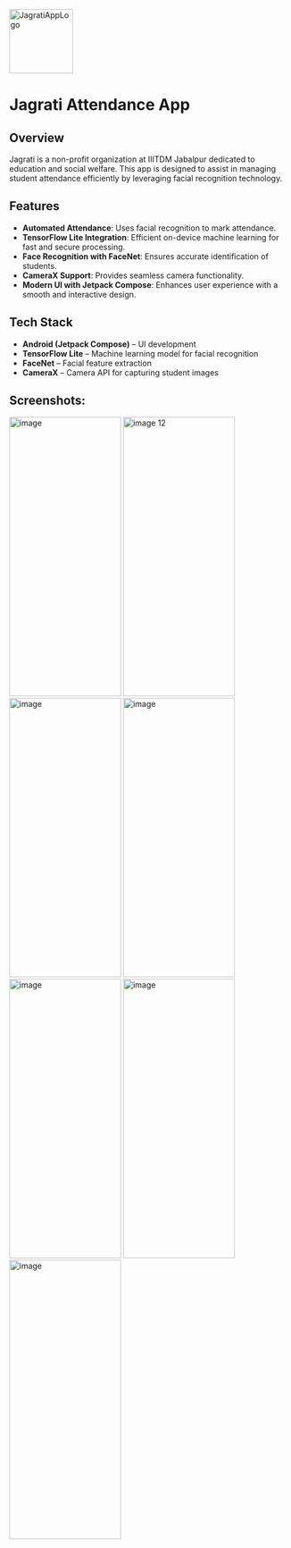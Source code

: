 <img width="114" height="115" alt="JagratiAppLogo" src="https://github.com/user-attachments/assets/a472b331-ce73-4446-9f0a-ebfea0bfb012" />

# Jagrati Attendance App

## Overview
Jagrati is a non-profit organization at IIITDM Jabalpur dedicated to education and social welfare. This app is designed to assist in managing student attendance efficiently by leveraging facial recognition technology.

## Features
- **Automated Attendance**: Uses facial recognition to mark attendance.
- **TensorFlow Lite Integration**: Efficient on-device machine learning for fast and secure processing.
- **Face Recognition with FaceNet**: Ensures accurate identification of students.
- **CameraX Support**: Provides seamless camera functionality.
- **Modern UI with Jetpack Compose**: Enhances user experience with a smooth and interactive design.

## Tech Stack
- **Android (Jetpack Compose)** – UI development
- **TensorFlow Lite** – Machine learning model for facial recognition
- **FaceNet** – Facial feature extraction
- **CameraX** – Camera API for capturing student images

## Screenshots:
<img width="200" height="500" alt="image" src="https://github.com/user-attachments/assets/e1ace246-1022-4703-802d-d10d4bb3af77" />
<img width="200" height="500" alt="image 12" src="https://github.com/user-attachments/assets/f44cb7a9-4bea-4144-8cbf-6fb41be2d5cc" />
<img width="200" height="500" alt="image" src="https://github.com/user-attachments/assets/9e1907b4-068a-4103-9060-900ee1f3a664" />
<img width="200" height="500" alt="image" src="https://github.com/user-attachments/assets/adcfca40-2e25-410f-a0b1-b1d43ba7b0cf" />
<img width="200" height="500" alt="image" src="https://github.com/user-attachments/assets/dfe9d43f-da5a-4d8f-9d87-28ea0746e6eb" />
<img width="200" height="500" alt="image" src="https://github.com/user-attachments/assets/040398d1-a8f2-484e-a9c1-3fb64bc63cd2" />
<img width="200" height="500" alt="image" src="https://github.com/user-attachments/assets/7a786bee-514f-484d-9026-10872fd30747" />


